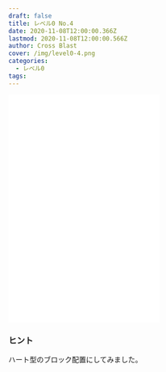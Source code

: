 ```yaml
---
draft: false
title: レベル0 No.4
date: 2020-11-08T12:00:00.366Z
lastmod: 2020-11-08T12:00:00.566Z
author: Cross Blast
cover: /img/level0-4.png
categories:
  - レベル0
tags:
---
```

<p><iframe style="height: 450px;" src="//fervent-lumiere-0e0ee3.netlify.app/#/blast/level0-4" frameborder="0" scrolling="no" allowfullscreen=""></iframe></p>

### ヒント

ハート型のブロック配置にしてみました。